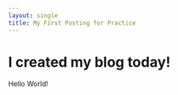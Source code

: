 ```yaml
---
layout: single
title: My First Posting for Practice 
---
```


# I created my blog today! 
Hello World!
